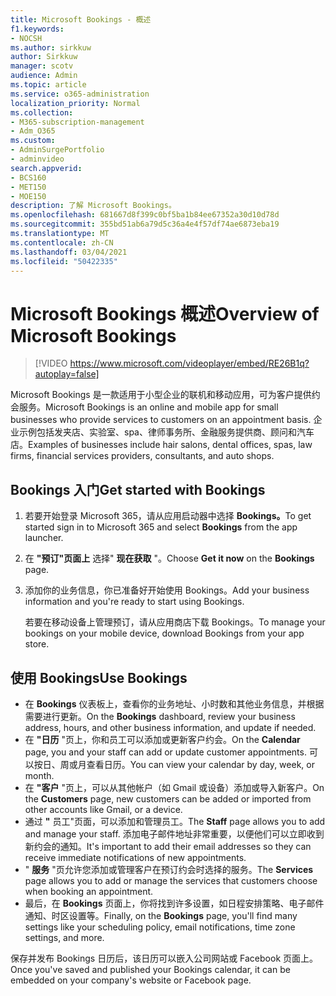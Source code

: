 ```yaml
---
title: Microsoft Bookings - 概述
f1.keywords:
- NOCSH
ms.author: sirkkuw
author: Sirkkuw
manager: scotv
audience: Admin
ms.topic: article
ms.service: o365-administration
localization_priority: Normal
ms.collection:
- M365-subscription-management
- Adm_O365
ms.custom:
- AdminSurgePortfolio
- adminvideo
search.appverid:
- BCS160
- MET150
- MOE150
description: 了解 Microsoft Bookings。
ms.openlocfilehash: 681667d8f399c0bf5ba1b84ee67352a30d10d78d
ms.sourcegitcommit: 355bd51ab6a79d5c36a4e4f57df74ae6873eba19
ms.translationtype: MT
ms.contentlocale: zh-CN
ms.lasthandoff: 03/04/2021
ms.locfileid: "50422335"
---
```

# <a name="overview-of-microsoft-bookings"></a><span data-ttu-id="82170-103">Microsoft Bookings 概述</span><span class="sxs-lookup"><span data-stu-id="82170-103">Overview of Microsoft Bookings</span></span>

> [!VIDEO https://www.microsoft.com/videoplayer/embed/RE26B1q?autoplay=false]

<span data-ttu-id="82170-104">Microsoft Bookings 是一款适用于小型企业的联机和移动应用，可为客户提供约会服务。</span><span class="sxs-lookup"><span data-stu-id="82170-104">Microsoft Bookings is an online and mobile app for small businesses who provide services to customers on an appointment basis.</span></span> <span data-ttu-id="82170-105">企业示例包括发夹店、实验室、spa、律师事务所、金融服务提供商、顾问和汽车店。</span><span class="sxs-lookup"><span data-stu-id="82170-105">Examples of businesses include hair salons, dental offices, spas, law firms, financial services providers, consultants, and auto shops.</span></span>

## <a name="get-started-with-bookings"></a><span data-ttu-id="82170-106">Bookings 入门</span><span class="sxs-lookup"><span data-stu-id="82170-106">Get started with Bookings</span></span>

1. <span data-ttu-id="82170-107">若要开始登录 Microsoft 365，请从应用启动器中选择 **Bookings。**</span><span class="sxs-lookup"><span data-stu-id="82170-107">To get started sign in to Microsoft 365 and select **Bookings** from the app launcher.</span></span>
1. <span data-ttu-id="82170-108">在 **"预订"页面上** 选择" **现在获取** "。</span><span class="sxs-lookup"><span data-stu-id="82170-108">Choose **Get it now** on the **Bookings** page.</span></span>
1. <span data-ttu-id="82170-109">添加你的业务信息，你已准备好开始使用 Bookings。</span><span class="sxs-lookup"><span data-stu-id="82170-109">Add your business information and you're ready to start using Bookings.</span></span>

    <span data-ttu-id="82170-110">若要在移动设备上管理预订，请从应用商店下载 Bookings。</span><span class="sxs-lookup"><span data-stu-id="82170-110">To manage your bookings on your mobile device, download Bookings from your app store.</span></span>

## <a name="use-bookings"></a><span data-ttu-id="82170-111">使用 Bookings</span><span class="sxs-lookup"><span data-stu-id="82170-111">Use Bookings</span></span>

- <span data-ttu-id="82170-112">在 **Bookings** 仪表板上，查看你的业务地址、小时数和其他业务信息，并根据需要进行更新。</span><span class="sxs-lookup"><span data-stu-id="82170-112">On the **Bookings** dashboard, review your business address, hours, and other business information, and update if needed.</span></span>
- <span data-ttu-id="82170-113">在 **"日历** "页上，你和员工可以添加或更新客户约会。</span><span class="sxs-lookup"><span data-stu-id="82170-113">On the **Calendar** page, you and your staff can add or update customer appointments.</span></span> <span data-ttu-id="82170-114">可以按日、周或月查看日历。</span><span class="sxs-lookup"><span data-stu-id="82170-114">You can view your calendar by day, week, or month.</span></span>
- <span data-ttu-id="82170-115">在 **"客户** "页上，可以从其他帐户（如 Gmail 或设备）添加或导入新客户。</span><span class="sxs-lookup"><span data-stu-id="82170-115">On the **Customers** page, new customers can be added or imported from other accounts like Gmail, or a device.</span></span>
- <span data-ttu-id="82170-116">通过 **"** 员工"页面，可以添加和管理员工。</span><span class="sxs-lookup"><span data-stu-id="82170-116">The **Staff** page allows you to add and manage your staff.</span></span> <span data-ttu-id="82170-117">添加电子邮件地址非常重要，以便他们可以立即收到新约会的通知。</span><span class="sxs-lookup"><span data-stu-id="82170-117">It's important to add their email addresses so they can receive immediate notifications of new appointments.</span></span>
- <span data-ttu-id="82170-118">" **服务** "页允许您添加或管理客户在预订约会时选择的服务。</span><span class="sxs-lookup"><span data-stu-id="82170-118">The **Services** page allows you to add or manage the services that customers choose when booking an appointment.</span></span>
- <span data-ttu-id="82170-119">最后，在 **Bookings** 页面上，你将找到许多设置，如日程安排策略、电子邮件通知、时区设置等。</span><span class="sxs-lookup"><span data-stu-id="82170-119">Finally, on the **Bookings** page, you'll find many settings like your scheduling policy, email notifications, time zone settings, and more.</span></span>

<span data-ttu-id="82170-120">保存并发布 Bookings 日历后，该日历可以嵌入公司网站或 Facebook 页面上。</span><span class="sxs-lookup"><span data-stu-id="82170-120">Once you've saved and published your Bookings calendar, it can be embedded on your company's website or Facebook page.</span></span>
